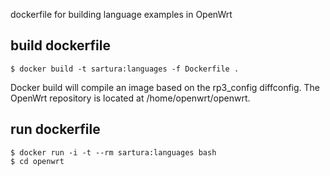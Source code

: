 dockerfile for building language examples in OpenWrt

## build dockerfile

```
$ docker build -t sartura:languages -f Dockerfile .
```

Docker build will compile an image based on the rp3_config diffconfig.
The OpenWrt repository is located at /home/openwrt/openwrt.

## run dockerfile

```
$ docker run -i -t --rm sartura:languages bash
$ cd openwrt
```
